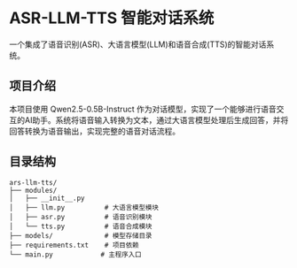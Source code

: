 # ASR-LLM-TTS 智能对话系统

一个集成了语音识别(ASR)、大语言模型(LLM)和语音合成(TTS)的智能对话系统。

## 项目介绍

本项目使用 Qwen2.5-0.5B-Instruct 作为对话模型，实现了一个能够进行语音交互的AI助手。系统将语音输入转换为文本，通过大语言模型处理后生成回答，并将回答转换为语音输出，实现完整的语音对话流程。

## 目录结构

```plaintext
ars-llm-tts/
├── modules/
│   ├── __init__.py
│   ├── llm.py          # 大语言模型模块
│   ├── asr.py          # 语音识别模块
│   └── tts.py          # 语音合成模块
├── models/             # 模型存储目录
├── requirements.txt    # 项目依赖
└── main.py            # 主程序入口
```
